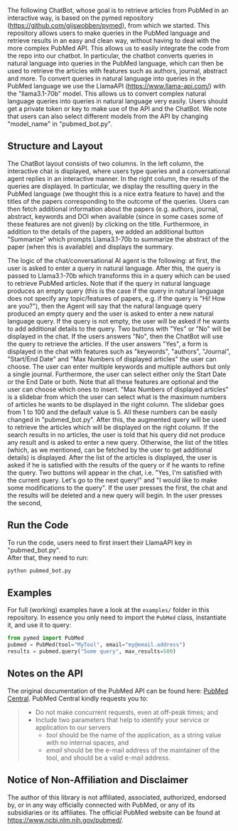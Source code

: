 The following ChatBot, whose goal is to retrieve articles from PubMed in an interactive way, is based on the pymed repository (https://github.com/gijswobben/pymed), from which we started. This repository allows users to make queries in the PubMed language and retrieve results in an easy and clean way, without having to deal with the more complex PubMed API. This allows us to easily integrate the code from the repo into our chatbot. In particular, the chatbot converts queries in natural language into queries in the PubMed language, which can then be used to retrieve the articles with features such as authors, journal, abstract and more. To convert queries in natural language into queries in the PubMed language we use the LlamaAPI (https://www.llama-api.com/) with the "llama3.1-70b" model. This allows us to convert complex natural language queries into queries in natural language very easily. Users should get a private token or key to make use of the API and the ChatBot. We note that users can also select different models from the API by changing "model_name" in "pubmed_bot.py".

## Structure and Layout

The ChatBot layout consists of two columns. In the left column, the interactive chat is displayed, where users type queries and a conversational agent replies in an interactive manner. In the right column, the results of the queries are displayed. In particular, we display the resulting query in the PubMed language (we thought this is a nice extra feature to have) and the titles of the papers corresponding to the outcome of the queries. Users can then fetch additional information about the papers (e.g. authors, journal, abstract, keywords and DOI when available (since in some cases some of these features are not given)) by clicking on the title. Furthermore, in addition to the details of the papers, we added an additional button "Summarize" which prompts Llama3.1-70b to summarize the abstract of the paper (when this is available) and displays the summary.

The logic of the chat/conversational AI agent is the following: at first, the user is asked to enter a query in natural language. After this, the query is passed to Llama3.1-70b which transforms this in a query which can be used to retrieve PubMed articles. Note that if the query in natural language produces an empty query (this is the case if the query in natural language does not specify any topic/features of papers, e.g. if the query is "Hi! How are you?"), then the Agent will say that the natural language query produced an empty query and the user is asked to enter a new natural language query. If the query is not empty, the user will be asked if he wants to add additional details to the query. Two buttons with "Yes" or "No" will be displayed in the chat. If the users answers "No", then the ChatBot will use the query to retrieve the articles. If the user answers "Yes", a form is displayed in the chat with features such as "keywords", "authors", "Journal", "Start/End Date" and "Max Numbers of displayed articles" the user can choose. The user can enter multiple keywords and multiple authors but only a single journal. Furthermore, the user can select either only the Start Date or the End Date or both. Note that all these features are optional and the user can choose which ones to insert. "Max Numbers of displayed articles" is a slidebar from which the user can select what is the maximum numbers of articles he wants to be displayed in the right column. The slidebar goes from 1 to 100 and the default value is 5. All these numbers can be easily changed in "pubmed_bot.py". After this, the augmented query will be used to retrieve the articles which will be displayed on the right column. If the search results in no articles, the user is told that his query did not produce any result and is asked to enter a new query. Otherwise, the list of the titles (which, as we mentioned, can be fetched by the user to get additional details) is displayed. After the list of the articles is displayed, the user is asked if he is satisfied with the results of the query or if he wants to refine the query. Two buttons will appear in the chat, i.e. "Yes, I'm satisfied with the current query. Let's go to the next query!" and "I would like to make some modifications to the query". If the user presses the first, the chat and the results will be deleted and a new query will begin. In the user presses the second, 

## Run the Code

To run the code, users need to first insert their LlamaAPI key in "pubmed_bot.py".\
After that, they need to run:

```python
python pubmed_bot.py
```


## Examples
For full (working) examples have a look at the `examples/` folder in this repository. In essence you only need to import the `PubMed` class, instantiate it, and use it to query:

```python
from pymed import PubMed
pubmed = PubMed(tool="MyTool", email="my@email.address")
results = pubmed.query("Some query", max_results=500)
```

## Notes on the API
The original documentation of the PubMed API can be found here: [PubMed Central](https://www.ncbi.nlm.nih.gov/pmc/tools/developers/). PubMed Central kindly requests you to:

> - Do not make concurrent requests, even at off-peak times; and
> - Include two parameters that help to identify your service or application to our servers
>   * _tool_ should be the name of the application, as a string value with no internal spaces, and
>   * _email_ should be the e-mail address of the maintainer of the tool, and should be a valid e-mail address.

## Notice of Non-Affiliation and Disclaimer 
The author of this library is not affiliated, associated, authorized, endorsed by, or in any way officially connected with PubMed, or any of its subsidiaries or its affiliates. The official PubMed website can be found at https://www.ncbi.nlm.nih.gov/pubmed/.

